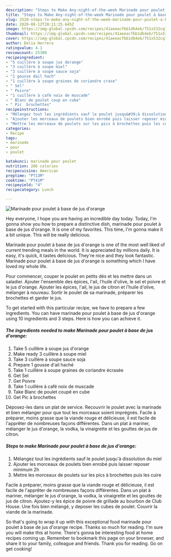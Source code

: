 ```yaml
---
description: "Steps to Make Any-night-of-the-week Marinade pour poulet à base de jus d&amp;#39;orange"
title: "Steps to Make Any-night-of-the-week Marinade pour poulet à base de jus d&amp;#39;orange"
slug: 2520-steps-to-make-any-night-of-the-week-marinade-pour-poulet-a-base-de-jus-d-and-39-orange
date: 2020-08-12T20:11:25.645Z
image: https://img-global.cpcdn.com/recipes/41aeeacfbb1db4eb/751x532cq70/marinade-pour-poulet-a-base-de-jus-dorange-photo-principale-de-la-recette.jpg
thumbnail: https://img-global.cpcdn.com/recipes/41aeeacfbb1db4eb/751x532cq70/marinade-pour-poulet-a-base-de-jus-dorange-photo-principale-de-la-recette.jpg
cover: https://img-global.cpcdn.com/recipes/41aeeacfbb1db4eb/751x532cq70/marinade-pour-poulet-a-base-de-jus-dorange-photo-principale-de-la-recette.jpg
author: Delia Herrera
ratingvalue: 4.1
reviewcount: 25300
recipeingredient:
- "5 cuillère à soupe jus dorange"
- "3 cuillère à soupe miel"
- "3 cuillère à soupe sauce soja"
- "1 gousse dail hach"
- "1 cuillère à soupe graines de coriandre crase"
- " Sel"
- " Poivre"
- "1 cuillère à café noix de muscade"
- " Blanc de poulet coup en cube"
- " Pic  brochettes"
recipeinstructions:
- "Mélangez tout les ingrédients sauf le poulet jusqu&#39;à dissolution du miel"
- "Ajouter les morceaux de poulets bien enrobé puis laisser reposer minimum 2h"
- "Mettre les morceaux de poulets sur les pics à brochettes puis les cuire"
categories:
- Recipe
tags:
- marinade
- pour
- poulet

katakunci: marinade pour poulet 
nutrition: 266 calories
recipecuisine: American
preptime: "PT13M"
cooktime: "PT41M"
recipeyield: "4"
recipecategory: Lunch

---
```



![Marinade pour poulet à base de jus d&#39;orange](https://img-global.cpcdn.com/recipes/41aeeacfbb1db4eb/751x532cq70/marinade-pour-poulet-a-base-de-jus-dorange-photo-principale-de-la-recette.jpg)

Hey everyone, I hope you are having an incredible day today. Today, I'm gonna show you how to prepare a distinctive dish, marinade pour poulet à base de jus d&#39;orange. It is one of my favorites. This time, I'm gonna make it a bit unique. This will be really delicious.

Marinade pour poulet à base de jus d&#39;orange is one of the most well liked of current trending meals in the world. It is appreciated by millions daily. It is easy, it's quick, it tastes delicious. They're nice and they look fantastic. Marinade pour poulet à base de jus d&#39;orange is something which I have loved my whole life.

Pour commencer, couper le poulet en petits dés et les mettre dans un saladier. Ajouter l&#39;ensemble des épices, l&#39;ail, l&#39;huile d&#39;olive, le sel et poivre et le jus d&#39;orange. Ajouter les épices, l&#39;ail, le jus de citron et l&#39;huile d&#39;olive, mélanger à nouveau. Sortir le poulet de sa marinade, préparer les brochettes et garder le jus.


To get started with this particular recipe, we have to prepare a few ingredients. You can have marinade pour poulet à base de jus d&#39;orange using 10 ingredients and 3 steps. Here is how you can achieve it.

<!--inarticleads1-->

##### The ingredients needed to make Marinade pour poulet à base de jus d&#39;orange:

1. Take 5 cuillère à soupe jus d&#39;orange
1. Make ready 3 cuillère à soupe miel
1. Take 3 cuillère à soupe sauce soja
1. Prepare 1 gousse d&#39;ail haché
1. Take 1 cuillère à soupe graines de coriandre écrasée
1. Get  Sel
1. Get  Poivre
1. Take 1 cuillère à café noix de muscade
1. Take  Blanc de poulet coupé en cube
1. Get  Pic à brochettes


Déposez-les dans un plat de service. Recouvrir le poulet avec la marinade et bien mélanger pour que tout les morceaux soient imprégnés. Facile à préparer, moins grasse que la viande rouge et délicieuse, il est facile de l&#39;apprêter de nombreuses façons différentes. Dans un plat à mariner, mélanger le jus d&#39;orange, la vodka, la vinaigrette et les gouttes de jus de citron. 

<!--inarticleads2-->

##### Steps to make Marinade pour poulet à base de jus d&#39;orange:

1. Mélangez tout les ingrédients sauf le poulet jusqu&#39;à dissolution du miel
1. Ajouter les morceaux de poulets bien enrobé puis laisser reposer minimum 2h
1. Mettre les morceaux de poulets sur les pics à brochettes puis les cuire


Facile à préparer, moins grasse que la viande rouge et délicieuse, il est facile de l&#39;apprêter de nombreuses façons différentes. Dans un plat à mariner, mélanger le jus d&#39;orange, la vodka, la vinaigrette et les gouttes de jus de citron. Ajoutez-y les épice de poivre de grillade au bourbon de Club House. Une fois bien mélangé, y deposer les cubes de poulet. Couvrir la viande de la marinade. 

So that's going to wrap it up with this exceptional food marinade pour poulet à base de jus d&#39;orange recipe. Thanks so much for reading. I'm sure you will make this at home. There's gonna be interesting food at home recipes coming up. Remember to bookmark this page on your browser, and share it to your family, colleague and friends. Thank you for reading. Go on get cooking!
